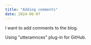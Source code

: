 ```yaml
---
title: "Adding comments"
date: 2024-06-07
---
```


I want to add comments to the blog.

Using "utteramnces" plug-in for GitHub.
